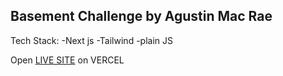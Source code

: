 ## Basement Challenge by Agustin Mac Rae

Tech Stack:
-Next js
-Tailwind
-plain JS



Open [LIVE SITE](https://basement-challenge-agus-mac-rae.vercel.app/) on VERCEL
